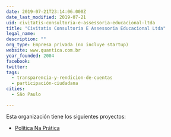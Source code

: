 ```yaml
---
date: 2019-07-21T23:14:06.000Z
date_last_modified: 2019-07-21
uid: civitatis-consultoria-e-assessoria-educacional-ltda
title: "Civitatis Consultoria E Assessoria Educacional Ltda"
legal_name: 
description: ""
org_type: Empresa privada (no incluye startup)
website: www.quantica.com.br
year_founded: 2004
facebook: 
twitter: 
tags:
  - transparencia-y-rendicion-de-cuentas
  - participación-ciudadana
cities: 
  - São Paulo

---
```


Esta organización tiene los siguientes proyectos:

- [Política Na Prática](/i/politica-na-pratica.html)
